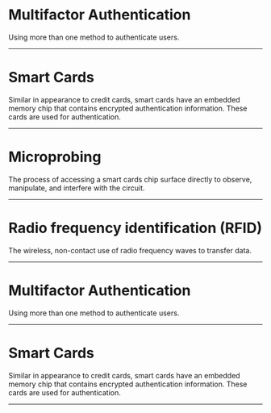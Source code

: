 # Multifactor Authentication

Using more than one method to authenticate users.

---

# Smart Cards

Similar in appearance to credit cards, smart cards have an embedded memory chip that contains encrypted authentication information. These cards are used for authentication.

---

# Microprobing

The process of accessing a smart cards chip surface directly to observe, manipulate, and interfere with the circuit.

---

# Radio frequency identification (RFID)

The wireless, non-contact use of radio frequency waves to transfer data.

---

# Multifactor Authentication

Using more than one method to authenticate users.

---

# Smart Cards

Similar in appearance to credit cards, smart cards have an embedded memory chip that contains encrypted authentication information. These cards are used for authentication.

---
